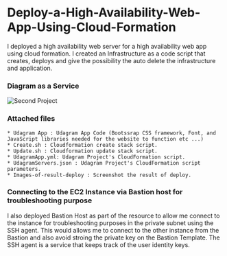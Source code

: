 # Deploy-a-High-Availability-Web-App-Using-Cloud-Formation
I deployed a high availability web server for a high availability web app using cloud formation. I created an Infrastructure as a code script that creates, deploys and give the possibility the auto delete the infrastructure and application.

### Diagram as a Service ###
![Second Project](https://user-images.githubusercontent.com/49678841/178487290-7888f583-674e-4a32-bc21-f8ec0766c301.png)

### Attached files ###

```
* Udagram App : Udagram App Code (Bootssrap CSS framework, Font, and JavaScript libraries needed for the website to function etc ...)
* Create.sh : Cloudformation create stack script. 
* Update.sh : Cloudformation update stack script.
* UdagramApp.yml: Udagram Project's CloudFormation script.
* UdagramServers.json : Udagram Project's CloudFormation script parameters. 
* Images-of-result-deploy : Screenshot the result of deploy.
```

### Connecting to the EC2 Instance via Bastion host for troubleshooting purpose ###
I also deployed Bastion Host as part of the resource to allow me connect to the instance for troubleshooting purposes in the private subnet using the SSH agent. This would allows me to connect to the other instance from the Bastion and also avoid stroing the private key on the Bastion Template. The SSH agent is a service that keeps track of the user identity keys.

